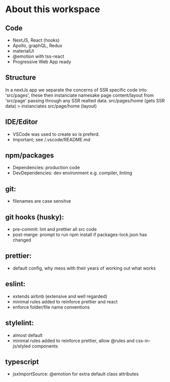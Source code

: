 # About this workspace

## Code

- NextJS, React (hooks)
- Apollo, graphQL, Redux
- materialUI
- @emotion with tss-react
- Progressive Web App ready

## Structure

In a nextJs app we separate the concerns of SSR specific code into 'src/pages',
these then instanciate namesake page content/layout from 'src/page' passing through any SSR realted data.
src/pages/home (gets SSR data) > instanciates src/page/home (layout)

## IDE/Editor

- VSCode was used to create so is preferd.
- Important; see /.vscode/README.md

## npm/packages

- Dependencies: production code
- DevDependencies: dev environment e.g. compiler, linting

## git:

- filenames are case sensitve

## git hooks (husky):

- pre-commit: lint and prettier all src code
- post-merge: prompt to run npm install if packages-lock.json has changed

## prettier:

- default config, why mess with their years of working out what works

## eslint:

- extends airbnb (extensive and well regarded)
- minimal rules added to reinforce prettier and react
- enforce folder/file name conventions

## stylelint:

- almost default
- minimal rules added to reinforce prettier, allow @rules and css-in-js/styled components

## typescript

- jsxImportSource: @emotion for extra default class attributes
